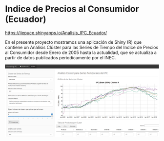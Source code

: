 # Indice de Precios al Consumidor (Ecuador)

https://iiepuce.shinyapps.io/Analisis_IPC_Ecuador/

En el presente proyecto mostramos una aplicación de Shiny (R) que contiene un Análisis Clúster para las Series de Tiempo del Indice de Precios al Consumidor desde Enero de 2005 hasta la actualidad, que se actualiza a partir de datos publicados periodicamente por el INEC.


<img src="Capture2.PNG" alt="PUCE" style="width:600px"> 
